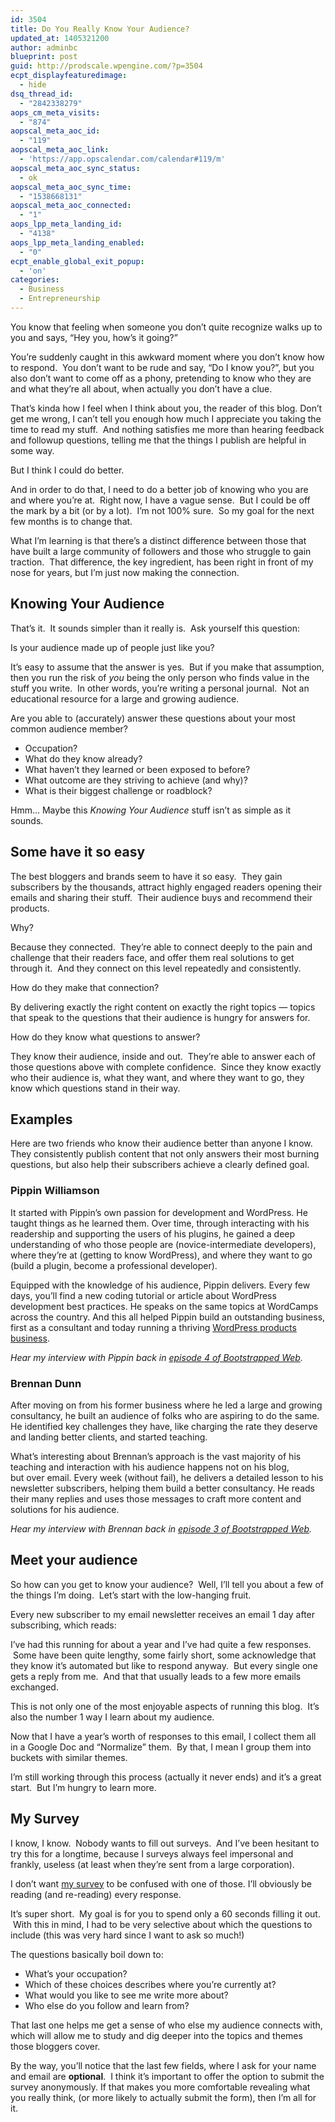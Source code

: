 ```yaml
---
id: 3504
title: Do You Really Know Your Audience?
updated_at: 1405321200
author: adminbc
blueprint: post
guid: http://prodscale.wpengine.com/?p=3504
ecpt_displayfeaturedimage:
  - hide
dsq_thread_id:
  - "2842338279"
aops_cm_meta_visits:
  - "874"
aopscal_meta_aoc_id:
  - "119"
aopscal_meta_aoc_link:
  - 'https://app.opscalendar.com/calendar#119/m'
aopscal_meta_aoc_sync_status:
  - ok
aopscal_meta_aoc_sync_time:
  - "1538668131"
aopscal_meta_aoc_connected:
  - "1"
aops_lpp_meta_landing_id:
  - "4138"
aops_lpp_meta_landing_enabled:
  - "0"
ecpt_enable_global_exit_popup:
  - 'on'
categories:
  - Business
  - Entrepreneurship
---
```

You know that feeling when someone you don&#8217;t quite recognize walks up to you and says, &#8220;Hey you, how&#8217;s it going?&#8221;

You&#8217;re suddenly caught in this awkward moment where you don&#8217;t know how to respond.  You don&#8217;t want to be rude and say, &#8220;Do I know you?&#8221;, but you also don&#8217;t want to come off as a phony, pretending to know who they are and what they&#8217;re all about, when actually you don&#8217;t have a clue.

That&#8217;s kinda how I feel when I think about you, the reader of this blog. Don&#8217;t get me wrong, I can&#8217;t tell you enough how much I appreciate you taking the time to read my stuff.  And nothing satisfies me more than hearing feedback and followup questions, telling me that the things I publish are helpful in some way.

But I think I could do better.

And in order to do that, I need to do a better job of knowing who you are and where you&#8217;re at.  Right now, I have a vague sense.  But I could be off the mark by a bit (or by a lot).  I&#8217;m not 100% sure.  So my goal for the next few months is to change that.

What I&#8217;m learning is that there&#8217;s a distinct difference between those that have built a large community of followers and those who struggle to gain traction.  That difference, the key ingredient, has been right in front of my nose for years, but I&#8217;m just now making the connection.

## Knowing Your Audience

That&#8217;s it.  It sounds simpler than it really is.  Ask yourself this question:

Is your audience made up of people just like you?

It&#8217;s easy to assume that the answer is yes.  But if you make that assumption, then you run the risk of _you_ being the only person who finds value in the stuff you write.  In other words, you&#8217;re writing a personal journal.  Not an educational resource for a large and growing audience.

Are you able to (accurately) answer these questions about your most common audience member?

  * Occupation?
  * What do they know already?
  * What haven&#8217;t they learned or been exposed to before?
  * What outcome are they striving to achieve (and why)?
  * What is their biggest challenge or roadblock?

Hmm&#8230; Maybe this _Knowing Your Audience_ stuff isn&#8217;t as simple as it sounds.

## Some have it so easy

The best bloggers and brands seem to have it so easy.  They gain subscribers by the thousands, attract highly engaged readers opening their emails and sharing their stuff.  Their audience buys and recommend their products.

Why?

Because they connected.  They&#8217;re able to connect deeply to the pain and challenge that their readers face, and offer them real solutions to get through it.  And they connect on this level repeatedly and consistently.

How do they make that connection?

By delivering exactly the right content on exactly the right topics — topics that speak to the questions that their audience is hungry for answers for.

How do they know what questions to answer?

They know their audience, inside and out.  They&#8217;re able to answer each of those questions above with complete confidence.  Since they know exactly who their audience is, what they want, and where they want to go, they know which questions stand in their way.

## Examples

Here are two friends who know their audience better than anyone I know. They consistently publish content that not only answers their most burning questions, but also help their subscribers achieve a clearly defined goal.

### Pippin Williamson


It started with Pippin&#8217;s own passion for development and WordPress. He taught things as he learned them. Over time, through interacting with his readership and supporting the users of his plugins, he gained a deep understanding of who those people are (novice-intermediate developers), where they&#8217;re at (getting to know WordPress), and where they want to go (build a plugin, become a professional developer).

Equipped with the knowledge of his audience, Pippin delivers. Every few days, you&#8217;ll find a new coding tutorial or article about WordPress development best practices. He speaks on the same topics at WordCamps across the country. And this all helped Pippin build an outstanding business, first as a consultant and today running a thriving [WordPress products business](http://easydigitaldownloads.com/).

_Hear my interview with Pippin back in [episode 4 of Bootstrapped Web](http://productizeandscale.com/episode-4-2-years-77-different-products-an-inside-look-at-pippin-williamsons-wordpress-plugins-business/)._

### Brennan Dunn


After moving on from his former business where he led a large and growing consultancy, he built an audience of folks who are aspiring to do the same. He identified key challenges they have, like charging the rate they deserve and landing better clients, and started teaching.

What&#8217;s interesting about Brennan&#8217;s approach is the vast majority of his teaching and interaction with his audience happens not on his blog, but over email. Every week (without fail), he delivers a detailed lesson to his newsletter subscribers, helping them build a better consultancy. He reads their many replies and uses those messages to craft more content and solutions for his audience.

_Hear my interview with Brennan back in [episode 3 of Bootstrapped Web](http://productizeandscale.com/episode-3-how-brennan-dunn-leverages-his-best-marketing-asset-his-list/)._

## Meet your audience

So how can you get to know your audience?  Well, I&#8217;ll tell you about a few of the things I&#8217;m doing.  Let&#8217;s start with the low-hanging fruit.

Every new subscriber to my email newsletter receives an email 1 day after subscribing, which reads:


I&#8217;ve had this running for about a year and I&#8217;ve had quite a few responses.  Some have been quite lengthy, some fairly short, some acknowledge that they know it&#8217;s automated but like to respond anyway.  But every single one gets a reply from me.  And that that usually leads to a few more emails exchanged.

This is not only one of the most enjoyable aspects of running this blog.  It&#8217;s also the number 1 way I learn about my audience.

Now that I have a year&#8217;s worth of responses to this email, I collect them all in a Google Doc and &#8220;Normalize&#8221; them.  By that, I mean I group them into buckets with similar themes.

I&#8217;m still working through this process (actually it never ends) and it&#8217;s a great start.  But I&#8217;m hungry to learn more.

## My Survey

I know, I know.  Nobody wants to fill out surveys.  And I&#8217;ve been hesitant to try this for a longtime, because I surveys always feel impersonal and frankly, useless (at least when they&#8217;re sent from a large corporation).

I don&#8217;t want [my survey](http://productizeandscale.com/newsletter/here-to-help/) to be confused with one of those. I&#8217;ll obviously be reading (and re-reading) every response.

It&#8217;s super short.  My goal is for you to spend only a 60 seconds filling it out.  With this in mind, I had to be very selective about which the questions to include (this was very hard since I want to ask so much!)

The questions basically boil down to:

  * What&#8217;s your occupation?
  * Which of these choices describes where you&#8217;re currently at?
  * What would you like to see me write more about?
  * Who else do you follow and learn from?

That last one helps me get a sense of who else my audience connects with, which will allow me to study and dig deeper into the topics and themes those bloggers cover.

By the way, you&#8217;ll notice that the last few fields, where I ask for your name and email are **optional**.  I think it&#8217;s important to offer the option to submit the survey anonymously. If that makes you more comfortable revealing what you really think, (or more likely to actually submit the form), then I&#8217;m all for it.


